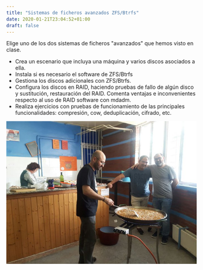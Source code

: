 ```yaml
---
title: "Sistemas de ficheros avanzados ZFS/Btrfs"
date: 2020-01-21T23:04:52+01:00
draft: false
---
```


Elige uno de los dos sistemas de ficheros "avanzados" que hemos visto en clase.
  - Crea un escenario que incluya una máquina y varios discos asociados a ella.
  - Instala si es necesario el software de ZFS/Btrfs
  - Gestiona los discos adicionales con ZFS/Btrfs.
  - Configura los discos en RAID, haciendo pruebas de fallo de algún disco y sustitución, restauración del RAID. Comenta ventajas e inconvenientes respecto al uso de RAID software con mdadm.
  - Realiza ejercicios con pruebas de funcionamiento de las principales funcionalidades: compresión, cow, deduplicación, cifrado, etc.

![paella](/static/img/paella.jpeg)
